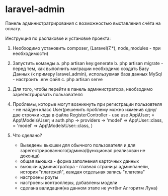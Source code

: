 # laravel-admin
Панель администратрирования с возможностью выставления счёта на оплату.

Инструкция по распаковке и установке проекта:
1. Необходимо установить composer, (Laravel(7.*), node_modules - при необходимости)

2. Запустить команды
	a. php artisan key:generate
	b. php artisan migrate
		- перед тем, как выполнить миграции необходимо создать Базу Данных (к примеру laravel_admin), используемая база данных MySql
		- настроить .env файл
	c. php artisan serve

3. Для того, чтобы перейти в панель администратора, необзодимо зарегестрировать пользователя
4. Проблемы, которые могут возникнуть при регистрации пользовтеля - не найден класс User(решенить проблему можно изменив одну/две строчки кода в файла RegisterController -  use use App\User; = App\Models\User; и auth.php -> providers -> 'model' => App\User::class, = 'model' => App\Models\User::class, )

6. Что сделано?
	- Выведены вьюшки для обычного пользователя и для зарегестрированного(админа/функционал реализован не доконца)
	- общая вьюшка - форма заполнения карточных данных
	- вьюшки администратора - главная страница админпанели, история "платежей", каждая отдельная запись "платежа"
	- настроены роуты
	- настроены контроллеры, добавлены  модели
	- сделана валидация(на данном этапе не учтёнт Алгоритм Луна)